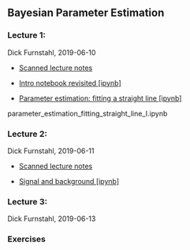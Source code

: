## Bayesian Parameter Estimation

### Lecture 1: 
Dick Furnstahl, 2019-06-10

* [Scanned lecture notes](https://github.com/NuclearTalent/Bayes2019/blob/master/topics/bayesian-parameter-estimation/Lecture_M1b_rjf.pdf)

* [Intro notebook revisited [ipynb]](https://github.com/NuclearTalent/Bayes2019/blob/master/topics/bayesian-parameter-estimation/parameter_estimation_in_bayesTALENT_intro.ipynb)

* [Parameter estimation: fitting a straight line [ipynb]](https://github.com/NuclearTalent/Bayes2019/blob/master/topics/bayesian-parameter-estimation/parameter_estimation_fitting_straight_line_I.ipynb
)

parameter_estimation_fitting_straight_line_I.ipynb


### Lecture 2: 
Dick Furnstahl, 2019-06-11

* [Scanned lecture notes](https://github.com/NuclearTalent/Bayes2019/blob/master/topics/bayesian-parameter-estimation/Lecture_T1b_rjf.pdf)

* [Signal and background [ipynb]](https://github.com/NuclearTalent/Bayes2019/blob/master/topics/bayesian-parameter-estimation/amplitude_in_presence_of_background.ipynb)

### Lecture 3: 
Dick Furnstahl, 2019-06-13

### Exercises
